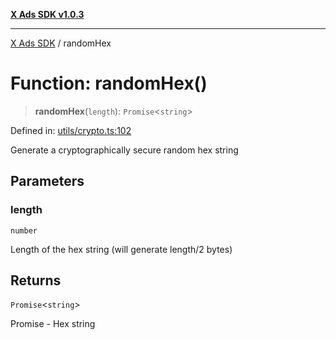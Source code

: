 [**X Ads SDK v1.0.3**](../README.md)

***

[X Ads SDK](../globals.md) / randomHex

# Function: randomHex()

> **randomHex**(`length`): `Promise`\<`string`\>

Defined in: [utils/crypto.ts:102](https://github.com/kage1020/x-ads-sdk/blob/main/src/utils/crypto.ts#L102)

Generate a cryptographically secure random hex string

## Parameters

### length

`number`

Length of the hex string (will generate length/2 bytes)

## Returns

`Promise`\<`string`\>

Promise<string> - Hex string
